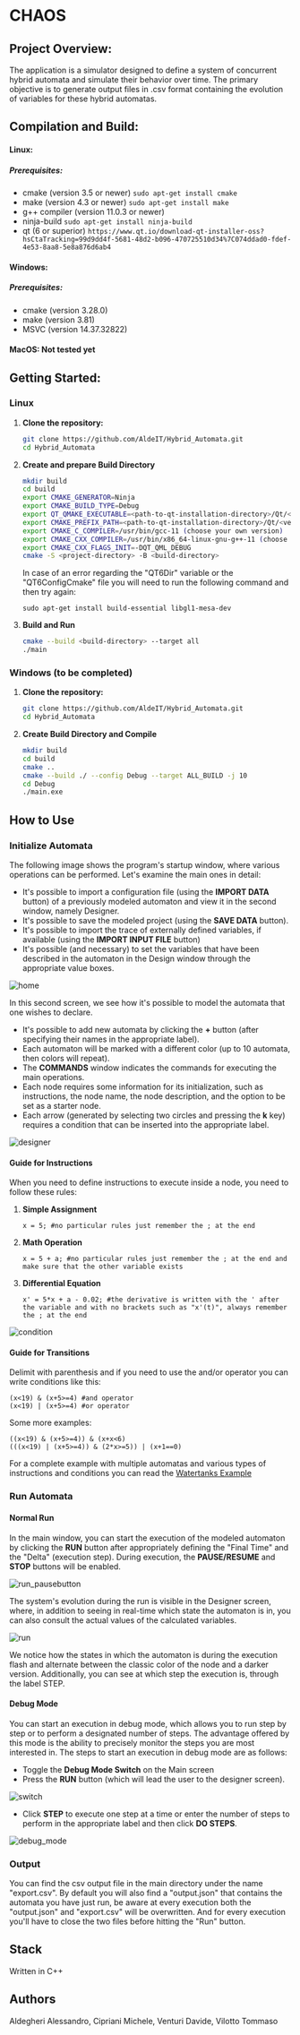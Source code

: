 # CHAOS

## Project Overview:

The application is a simulator designed to define a system of concurrent hybrid automata and simulate their behavior over time. The primary objective is to generate output files in .csv format containing the evolution of variables for these hybrid automatas.

## Compilation and Build:

#### Linux:

##### Prerequisites:

- cmake (version 3.5 or newer)
  `sudo apt-get install cmake`
- make (version 4.3 or newer)
  `sudo apt-get install make`
- g++ compiler (version 11.0.3 or newer)
- ninja-build
  `sudo apt-get install ninja-build`
- qt (6 or superior)
  `https://www.qt.io/download-qt-installer-oss?hsCtaTracking=99d9dd4f-5681-48d2-b096-470725510d34%7C074ddad0-fdef-4e53-8aa8-5e8a876d6ab4`

#### Windows:

##### Prerequisites:

- cmake (version 3.28.0)
- make (version 3.81)
- MSVC (version 14.37.32822)

#### MacOS: Not tested yet

## Getting Started:

### Linux

1. **Clone the repository:**

   ```bash
   git clone https://github.com/AldeIT/Hybrid_Automata.git
   cd Hybrid_Automata
   ```

2. **Create and prepare Build Directory**
   ```bash
   mkdir build
   cd build
   export CMAKE_GENERATOR=Ninja
   export CMAKE_BUILD_TYPE=Debug
   export QT_QMAKE_EXECUTABLE=<path-to-qt-installation-directory>/Qt/<version>/gcc_64/bin/qmake
   export CMAKE_PREFIX_PATH=<path-to-qt-installation-directory>/Qt/<version>/gcc_64
   export CMAKE_C_COMPILER=/usr/bin/gcc-11 (choose your own version)
   export CMAKE_CXX_COMPILER=/usr/bin/x86_64-linux-gnu-g++-11 (choose your own version)
   export CMAKE_CXX_FLAGS_INIT=-DQT_QML_DEBUG
   cmake -S <project-directory> -B <build-directory>
   ```
   In case of an error regarding the "QT6Dir" variable or the "QT6ConfigCmake" file you will need to run the following command and then try again:
   ```
   sudo apt-get install build-essential libgl1-mesa-dev
   ```
3. **Build and Run**
   ```bash
   cmake --build <build-directory> --target all
   ./main
   ```

### Windows (to be completed)

1. **Clone the repository:**

   ```bash
   git clone https://github.com/AldeIT/Hybrid_Automata.git
   cd Hybrid_Automata
   ```

2. **Create Build Directory and Compile**
   ```bash
   mkdir build
   cd build
   cmake ..
   cmake --build ./ --config Debug --target ALL_BUILD -j 10
   cd Debug
   ./main.exe
   ```

## How to Use

### Initialize Automata

The following image shows the program's startup window, where various operations can be performed. Let's examine the main ones in detail:

- It's possible to import a configuration file (using the **IMPORT DATA** button) of a previously modeled automaton and view it in the second window, namely Designer.
- It's possible to save the modeled project (using the **SAVE DATA** button).
- It's possible to import the trace of externally defined variables, if available (using the **IMPORT INPUT FILE** button)
- It's possible (and necessary) to set the variables that have been described in the automaton in the Design window through the appropriate value boxes.

![home](/img_md/home.png)

In this second screen, we see how it's possible to model the automata that one wishes to declare.

- It's possible to add new automata by clicking the **+** button (after specifying their names in the appropriate label).
- Each automaton will be marked with a different color (up to 10 automata, then colors will repeat).
- The **COMMANDS** window indicates the commands for executing the main operations.
- Each node requires some information for its initialization, such as instructions, the node name, the node description, and the option to be set as a starter node.
- Each arrow (generated by selecting two circles and pressing the **k** key) requires a condition that can be inserted into the appropriate label.

![designer](/img_md/designer.png)

#### Guide for Instructions

When you need to define instructions to execute inside a node, you need to follow these rules:

1. **Simple Assignment**<br>
   ```plaintext
   x = 5; #no particular rules just remember the ; at the end
   ```
2. **Math Operation**<br>
   ```plaintext
   x = 5 + a; #no particular rules just remember the ; at the end and make sure that the other variable exists
   ```
3. **Differential Equation**<br>
   ```plaintext
   x' = 5*x + a - 0.02; #the derivative is written with the ' after the variable and with no brackets such as "x'(t)", always remember the ; at the end
   ```

![condition](/img_md/condition.png)

#### Guide for Transitions

Delimit with parenthesis and if you need to use the and/or operator you can write conditions like this:

```plaintext
(x<19) & (x+5>=4) #and operator
(x<19) | (x+5>=4) #or operator
```

Some more examples:

```plaintext
((x<19) & (x+5>=4)) & (x+x<6)
(((x<19) | (x+5>=4)) & (2*x>=5)) | (x+1==0)
```

For a complete example with multiple automatas and various types of instructions and conditions you can read the [Watertanks Example](watertanks.json)

### Run Automata

#### Normal Run

In the main window, you can start the execution of the modeled automaton by clicking the **RUN** button after appropriately defining the "Final Time" and the "Delta" (execution step). During execution, the **PAUSE/RESUME** and **STOP** buttons will be enabled.

![run_pausebutton](/img_md/run1.png)

The system's evolution during the run is visible in the Designer screen, where, in addition to seeing in real-time which state the automaton is in, you can also consult the actual values of the calculated variables.

![run](/img_md/run2.png)

We notice how the states in which the automaton is during the execution flash and alternate between the classic color of the node and a darker version. Additionally, you can see at which step the execution is, through the label STEP.

#### Debug Mode

You can start an execution in debug mode, which allows you to run step by step or to perform a designated number of steps. The advantage offered by this mode is the ability to precisely monitor the steps you are most interested in. The steps to start an execution in debug mode are as follows:

- Toggle the **Debug Mode Switch** on the Main screen
- Press the **RUN** button (which will lead the user to the designer screen).

![switch](/img_md/debug_switch.png)

- Click **STEP** to execute one step at a time or enter the number of steps to perform in the appropriate label and then click **DO STEPS**.

![debug_mode](/img_md/step_debug.png)

### Output

You can find the csv output file in the main directory under the name "export.csv".
By default you will also find a "output.json" that contains the automata you have just run, be aware at every execution both the "output.json" and "export.csv" will be overwritten.
And for every execution you'll have to close the two files before hitting the "Run" button.

## Stack

Written in C++

## Authors

Aldegheri Alessandro, Cipriani Michele, Venturi Davide, Vilotto Tommaso

